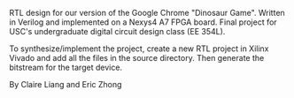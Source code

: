 RTL design for our version of the Google Chrome "Dinosaur Game". Written in Verilog and implemented on a Nexys4 A7 FPGA board. Final project for USC's undergraduate digital circuit design class (EE 354L).

To synthesize/implement the project, create a new RTL project in Xilinx Vivado and add all the files in the source directory. Then generate the bitstream for the target device.

By Claire Liang and Eric Zhong
